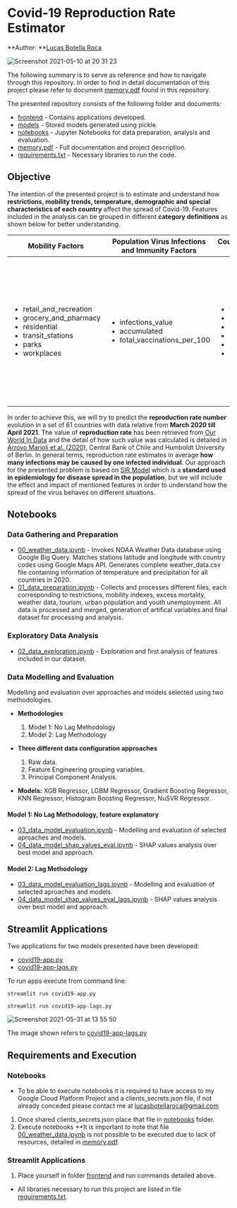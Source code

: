 # Covid-19 Reproduction Rate Estimator
**Author: **[Lucas Botella Roca](https://www.linkedin.com/in/lucas-botella-roca-361209182/)

![Screenshot 2021-05-10 at 20 31 23](https://i.ibb.co/BLDbLqh/Screenshot-2021-05-10-at-18-39-00.png)

The following summary is to serve as reference and how to navigate through this repository. In order to find in detail documentation of this project please refer to document [memory.pdf](https://github.com/lucasbotellaroca/Covid-19_Reproduction_Rate_Estimator/blob/main/memory.pdf) found in this repository. 

The presented repository consists of the following folder and documents:
* [frontend](https://github.com/lucasbotellaroca/Covid-19_Reproduction_Rate_Estimator/tree/main/frontend) - Contains applications developed.
* [models](https://github.com/lucasbotellaroca/Covid-19_Reproduction_Rate_Estimator/tree/main/models) - Stored models generated using pickle.
* [notebooks](https://github.com/lucasbotellaroca/Covid-19_Reproduction_Rate_Estimator/tree/main/notebooks) - Jupyter Notebooks for data preparation, analysis and evaluation.
* [memory.pdf](https://github.com/lucasbotellaroca/Covid-19_Reproduction_Rate_Estimator/blob/main/memory.pdf) - Full documentation and project description.
* [requirements.txt](https://github.com/lucasbotellaroca/Covid-19_Reproduction_Rate_Estimator/blob/main/requirements.txt) - Necessary libraries to run the code.

## Objective

The intention of the presented project is to estimate and understand how **restrictions, mobility trends, temperature, demographic and special characteristics of each country** affect the spread of Covid-19. Features included in the analysis can be grouped in different **category definitions** as shown below for better understanding.

|Mobility Factors|Population Virus Infections and Immunity Factors|Country Characteristics Factors|Political Measures Factors|
|---|---|---|---|
|<ul><li>retail_and_recreation</li><li>grocery_and_pharmacy</li><li>residential</li><li>transit_stations</li><li>parks</li><li>workplaces</li></ul>|<ul><li>infections_value</li><li>accumulated</li><li>total_vaccinations_per_100</li></ul>|<ul><li>temp</li><li>prcp</li><li>number_of_arrivals</li><li>urban_population</li><li>youth_unemployment</li><li>holiday</li></ul>|<ul><li>debt_relief</li><li>prcp</li><li>income_support</li><li>testing_policy</li><li>international_travel_controls</li><li>restrictions_internal_movements</li><li>close_public_transport</li><li>public_information_campaigns</li><li>facial_coverings</li><li>contact_tracing</li><li>stay_home_requirements</li><li>restriction_gatherings</li><li>cancel_public_events</li><li>workplace_closures</li><li>school_closures</li></ul>|

In order to achieve this, we will try to predict the **reproduction rate number** evolution in a set of 61 countries with data relative from **March 2020 till April 2021**. The value of **reproduction rate** has been retrieved from [Our World In Data](https://github.com/owid/covid-19-data/blob/master/public/data/owid-covid-codebook.csv) and the detail of how such value was calculated is detailed in [Arroyo Marioli et al. (2020)](https://doi.org/10.2139/ssrn.3581633), Central Bank of Chile and Humboldt University of Berlin. In general terms, reproduction rate estimates in average **how many infections may be caused by one infected individual**. Our approach for the presented problem is based on [SIR Model](https://www.maa.org/press/periodicals/loci/joma/the-sir-model-for-spread-of-disease-the-differential-equation-model) which is a **standard used in epidemiology for disease spread in the population**, but we will include the effect and impact of mentioned features in order to understand how the spread of the virus behaves on different situations. 

## Notebooks

### Data Gathering and Preparation
* [00_weather_data.ipynb](https://github.com/lucasbotellaroca/Covid-19_Reproduction_Rate_Estimator/blob/main/notebooks/00_weather_data.ipynb) - Invokes NOAA Weather Data database using Google Big Query. Matches stations latitude and longitude with country codes using Google Maps API. Generates complete weather_data.csv file containing information of temperature and precipitation for all countries in 2020.
* [01_data_preparation.ipynb](https://github.com/lucasbotellaroca/Covid-19_Reproduction_Rate_Estimator/blob/main/notebooks/01_data_preparation.ipynb) - Collects and processes different files, each corresponding to restrictions, mobility indexes, excess mortality, weather data, tourism, urban population and youth unemployment. All data is processed and merged, generation of artifical variables and final dataset for processing and analysis.
### Exploratory Data Analysis
* [02_data_exploration.ipynb](https://github.com/lucasbotellaroca/Covid-19_Reproduction_Rate_Estimator/blob/main/notebooks/02_data_exploration.ipynb)  - Exploration and first analysis of features included in our dataset. 
### Data Modelling and Evaluation

Modelling and evaluation over approaches and models selected using two methodologies.
  * **Methodologies**
    1. Model 1: No Lag Methodology
    2. Model 2: Lag Methodology
    
  * **Three different data configuration approaches**
    1. Raw data.
    2. Feature Engineering grouping variables.
    3. Principal Component Analysis.
    
  * **Models:** XGB Regressor, LGBM Regressor, Gradient Boosting Regressor, KNN Regressor, Histogram Boosting Regressor, NuSVR Regressor.

#### Model 1: No Lag Methodology, feature explanatory
* [03_data_model_evaluation.ipynb](https://github.com/lucasbotellaroca/Covid-19_Reproduction_Rate_Estimator/blob/main/notebooks/03_data_model_evaluation.ipynb) - Modelling and evaluation of selected aproaches and models.
* [04_data_model_shap_values_eval.ipynb](https://github.com/lucasbotellaroca/Covid-19_Reproduction_Rate_Estimator/blob/main/notebooks/04_data_model_shap_values_eval.ipynb) - SHAP values analysis over best model and approach.

#### Model 2: Lag Methodology
* [03_data_model_evaluation_lags.ipynb](https://github.com/lucasbotellaroca/Covid-19_Reproduction_Rate_Estimator/blob/main/notebooks/03_data_model_evaluation_lags.ipynb) - Modelling and evaluation of selected aproaches and models.
* [04_data_model_shap_values_eval_lags.ipynb](https://github.com/lucasbotellaroca/Covid-19_Reproduction_Rate_Estimator/blob/main/notebooks/04_data_model_shap_values_eval_lags.ipynb) - SHAP values analysis over best model and approach.

## Streamlit Applications
Two applications for two models presented have been developed:

* [covid19-app.py](https://github.com/lucasbotellaroca/Death-Forecast-Models-Based-on-Political-Responses-COVID-19/blob/main/covid19-app.py)
* [covid19-app-lags.py](https://github.com/lucasbotellaroca/Death-Forecast-Models-Based-on-Political-Responses-COVID-19/blob/main/covid19-app-lags.py)

To run apps execute from command line:

```streamlit run covid19-app.py```

```streamlit run covid19-app-lags.py```

![Screenshot 2021-05-31 at 13 55 50](https://user-images.githubusercontent.com/71489078/120189673-eb246780-c217-11eb-9d92-40bd049c95c9.png)

The image shown refers to [covid19-app-lags.py](https://github.com/lucasbotellaroca/Death-Forecast-Models-Based-on-Political-Responses-COVID-19/blob/main/covid19-app-lags.py)

## Requirements and Execution

### Notebooks
* To be able to execute notebooks it is required to have access to my Google Cloud Platform Project and a clients_secrets.json file, if not already conceded please contact me at lucasbotellaroca@gmail.com
 1. Once shared clients_secrets.json place that file in [notebooks](https://github.com/lucasbotellaroca/Covid-19_Reproduction_Rate_Estimator/tree/main/notebooks) folder.
 2. Execute notebooks
 **It is important to note that file [00_weather_data.ipynb](https://github.com/lucasbotellaroca/Covid-19_Reproduction_Rate_Estimator/blob/main/notebooks/00_weather_data.ipynb) is not possible to be executed due to lack of resources, detailed in [memory.pdf](https://github.com/lucasbotellaroca/Covid-19_Reproduction_Rate_Estimator/blob/main/memory.pdf).
### Streamlit Applications
 1. Place yourself in folder [frontend](https://github.com/lucasbotellaroca/Covid-19_Reproduction_Rate_Estimator/tree/main/frontend) and run commands detailed above.
* All libraries necessary to run this project are listed in file [requirements.txt](https://github.com/lucasbotellaroca/Death-Forecast-Models-Based-on-Political-Responses-COVID-19/blob/main/requirements.txt).

